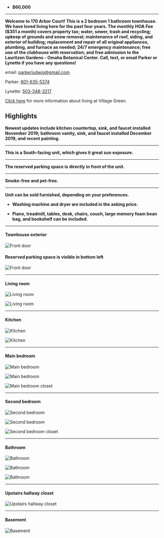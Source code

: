 



- **$60,000**


****
**Welcome to 170 Arbor Court! This is a 2 bedroom 1 bathroom townhouse. We have loved living here for the past four years. The monthly HOA Fee ($351 a month) covers property tax; water, sewer, trash and recycling; upkeep of grounds and snow removal; maintenance of roof, siding, and exterior of building; replacement and repair of all original appliances, plumbing, and furnace as needed; 24/7 emergency maintenance; free use of the clubhouse with reservation; and free admission to the Lauritzen Gardens - Omaha Botanical Center. Call, text, or email Parker or Lynette if you have any questions!** 



email: [parkerludwig@gmail.com](mailto:parkerludwig@gmail.com) 

Parker: [801-635-5374](tel:801-635-5374)

Lynette: [503-348-3217](tel:503-348-3217)

[Click here](http://www.villagegreentownhouses.com) for more information about living at Village Green.



## Highlights



**Newest updates include kitchen countertop, sink, and faucet installed November 2019; bathroom vanity, sink, and faucet installed December 2019; and recent painting.**

****
**This is a South-facing unit, which gives it great sun exposure.**

****
**The reserved parking space is directly in front of the unit.**

****
**Smoke-free and pet-free.**

****
**Unit can be sold furnished, depending on your preferences.**

   - **Washing machine and dryer are included in the asking price.**

   - **Piano, treadmill, tables, desk, chairs, couch, large memory foam bean bag, and bookshelf can be included.** 


****
#### Townhouse exterior

![Front door](IMG_1305.JPG)

#### Reserved parking space is visible in bottom left

![Front door](IMG_1319(2).jpg)

****
#### Living room

![Living room](IMG_1766.JPG)

![Living room](IMG_1776.JPG)

****
#### Kitchen

![Kitchen](IMG_1740.JPG)

![Kitchen](IMG_1748.JPG)

****
#### Main bedroom

![Main bedroom](IMG_1784.JPG)

![Main bedroom](IMG_1789.JPG)

![Main bedroom closet]()

****
#### Second bedroom

![Second bedroom](IMG_1796.jpg)

![Second bedroom](IMG_1804.JPG)

![Second bedroom closet]()

****
#### Bathroom

![Bathroom](IMG_1975(2).jpg)

![Bathroom](IMG_1986.JPG)

![Bathroom](IMG_1286(2).jpg)

****
#### Upstairs hallway closet

![Upstairs hallway closet]()

****
#### Basement

![Basement](IMG_1818.JPG)
